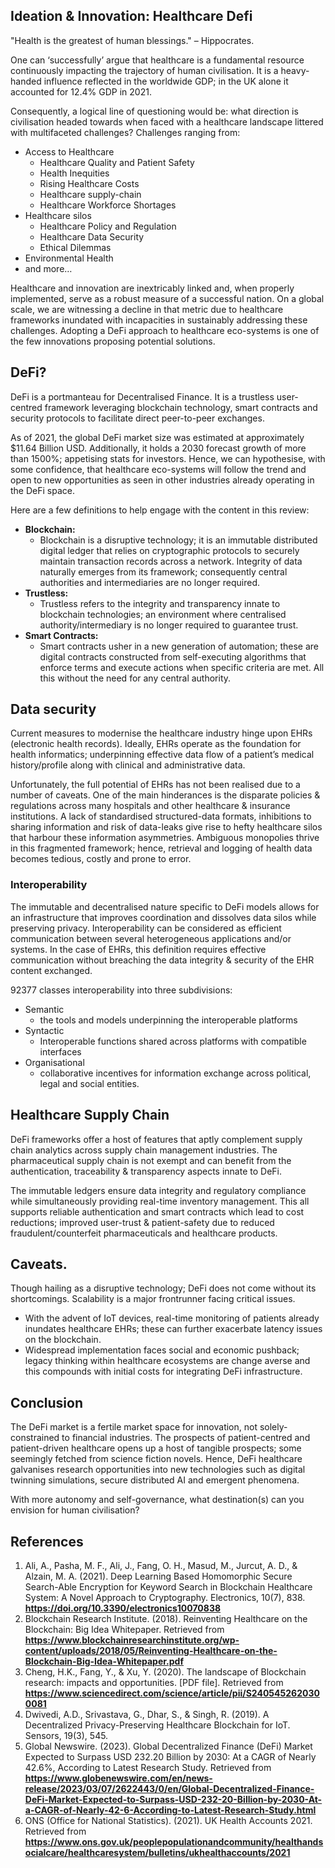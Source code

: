 ## Ideation & Innovation: Healthcare Defi

"Health is the greatest of human blessings." – Hippocrates.

One can ‘successfully’ argue that healthcare is a fundamental resource continuously impacting the trajectory of human civilisation. It is a heavy-handed influence reflected in the worldwide GDP; in the UK alone it accounted for 12.4% GDP in 2021.

Consequently, a logical line of questioning would be: what direction is civilisation headed towards when faced with a healthcare landscape littered with multifaceted challenges? Challenges ranging from:

- Access to Healthcare
    - Healthcare Quality and Patient Safety
    - Health Inequities
    - Rising Healthcare Costs
    - Healthcare supply-chain
    - Healthcare Workforce Shortages
- Healthcare silos
    - Healthcare Policy and Regulation
    - Healthcare Data Security
    - Ethical Dilemmas
- Environmental Health
- and more…

Healthcare and innovation are inextricably linked and, when properly implemented, serve as a robust measure of a successful nation. On a global scale, we are witnessing a decline in that metric due to healthcare frameworks inundated with incapacities in sustainably addressing these challenges. Adopting a DeFi approach to healthcare eco-systems is one of the few innovations proposing potential solutions.

## DeFi?

DeFi is a portmanteau for Decentralised Finance. It is a trustless user-centred framework leveraging blockchain technology, smart contracts and security protocols to facilitate direct peer-to-peer exchanges. 

As of 2021, the global DeFi market size was estimated at approximately $11.64 Billion USD. Additionally, it holds a 2030 forecast growth of more than 1500%; appetising stats for investors. Hence, we can hypothesise, with some confidence, that healthcare eco-systems will follow the trend and open to new opportunities as seen in other industries already operating in the DeFi space.

Here are a few definitions to help engage with the content in this review:

- **Blockchain:**
    - Blockchain is a disruptive technology; it is an immutable distributed digital ledger that relies on cryptographic protocols to securely maintain transaction records across a network. Integrity of data naturally emerges from its framework; consequently central authorities and intermediaries are no longer required.
- **Trustless:**
    - Trustless refers to the integrity and transparency innate to blockchain technologies; an environment where centralised authority/intermediary is no longer required to guarantee trust.
- **Smart Contracts:**
    - Smart contracts usher in a new generation of automation; these are digital contracts constructed from self-executing algorithms that enforce terms and execute actions when specific criteria are met. All this without the need for any central authority.

## Data security

Current measures to modernise the healthcare industry hinge upon EHRs (electronic health records). Ideally, EHRs operate as the foundation for health informatics; underpinning effective data flow of a patient’s medical history/profile along with clinical and administrative data. 

Unfortunately, the full potential of EHRs has not been realised due to a number of caveats. One of the main hinderances is the disparate policies & regulations across many hospitals and other healthcare & insurance institutions. A lack of standardised structured-data formats, inhibitions to sharing information and risk of data-leaks give rise to hefty healthcare silos that harbour these information asymmetries. Ambiguous monopolies thrive in this fragmented framework; hence, retrieval and logging of health data becomes tedious, costly and prone to error.

### Interoperability

The immutable and decentralised nature specific to DeFi models allows for an infrastructure that improves coordination and dissolves data silos while preserving privacy. Interoperability can be considered as efficient communication between several heterogeneous applications and/or systems. In the case of EHRs, this definition requires effective communication without breaching the data integrity & security of the EHR content exchanged.

92377 classes interoperability into three subdivisions:

- Semantic
    - the tools and models underpinning the interoperable platforms
- Syntactic
    - Interoperable functions shared across platforms with compatible interfaces
- Organisational
    - collaborative incentives for information exchange across political, legal and social entities.

## Healthcare Supply Chain

DeFi frameworks offer a host of features that aptly complement supply chain analytics across supply chain management industries. The pharmaceutical supply chain is not exempt and can benefit from the authentication, traceability & transparency aspects innate to DeFi. 

The immutable ledgers ensure data integrity and regulatory compliance while simultaneously providing real-time inventory management. This all supports reliable authentication and smart contracts which lead to cost reductions; improved user-trust & patient-safety due to reduced fraudulent/counterfeit pharmaceuticals and healthcare products.

## Caveats.

Though hailing as a disruptive technology; DeFi does not come without its shortcomings. Scalability is a major frontrunner facing critical issues. 

- With the advent of IoT devices, real-time monitoring of patients already inundates healthcare EHRs; these can further exacerbate latency issues on the blockchain.
- Widespread implementation faces social and economic pushback; legacy thinking within healthcare ecosystems are change averse and this compounds with initial costs for integrating DeFi infrastructure.

## Conclusion

The DeFi market is a fertile market space for innovation, not solely-constrained to financial industries. The prospects of patient-centred and patient-driven healthcare opens up a host of tangible prospects; some seemingly fetched from science fiction novels. Hence, DeFi healthcare  galvanises research opportunities into new technologies such as digital twinning simulations, secure distributed AI and emergent phenomena. 

With more autonomy and self-governance, what destination(s) can you envision for human civilisation?

## References

1. Ali, A., Pasha, M. F., Ali, J., Fang, O. H., Masud, M., Jurcut, A. D., & Alzain, M. A. (2021). Deep Learning Based Homomorphic Secure Search-Able Encryption for Keyword Search in Blockchain Healthcare System: A Novel Approach to Cryptography. Electronics, 10(7), 838. **https://doi.org/10.3390/electronics10070838**
2. Blockchain Research Institute. (2018). Reinventing Healthcare on the Blockchain: Big Idea Whitepaper. Retrieved from **https://www.blockchainresearchinstitute.org/wp-content/uploads/2018/05/Reinventing-Healthcare-on-the-Blockchain-Big-Idea-Whitepaper.pdf**
3. Cheng, H.K., Fang, Y., & Xu, Y. (2020). The landscape of Blockchain research: impacts and opportunities. [PDF file]. Retrieved from **https://www.sciencedirect.com/science/article/pii/S2405452620300081**
4. Dwivedi, A.D., Srivastava, G., Dhar, S., & Singh, R. (2019). A Decentralized Privacy-Preserving Healthcare Blockchain for IoT. Sensors, 19(3), 545.
5. Global Newswire. (2023). Global Decentralized Finance (DeFi) Market Expected to Surpass USD 232.20 Billion by 2030: At a CAGR of Nearly 42.6%, According to Latest Research Study. Retrieved from **https://www.globenewswire.com/en/news-release/2023/03/07/2622443/0/en/Global-Decentralized-Finance-DeFi-Market-Expected-to-Surpass-USD-232-20-Billion-by-2030-At-a-CAGR-of-Nearly-42-6-According-to-Latest-Research-Study.html**
6. ONS (Office for National Statistics). (2021). UK Health Accounts 2021. Retrieved from **https://www.ons.gov.uk/peoplepopulationandcommunity/healthandsocialcare/healthcaresystem/bulletins/ukhealthaccounts/2021**
